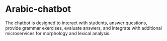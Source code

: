 # Arabic-chatbot
The chatbot is designed to interact with students, answer questions, provide grammar exercises, evaluate answers, and integrate with additional microservices for morphology and lexical analysis.
